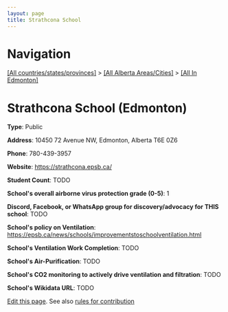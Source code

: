 ```yaml
---
layout: page
title: Strathcona School
---
```

# Navigation

[[All countries/states/provinces]](../../..) > [[All Alberta Areas/Cities]](../..) > [[All In Edmonton]](..)

# Strathcona School (Edmonton)

**Type**: Public

**Address**: 10450 72 Avenue NW, Edmonton, Alberta T6E 0Z6

**Phone**: 780-439-3957

**Website**: <https://strathcona.epsb.ca/>

**Student Count**: TODO

**School's overall airborne virus protection grade (0-5)**: 1

**Discord, Facebook, or WhatsApp group for discovery/advocacy for THIS school**: TODO

**School's policy on Ventilation**: <https://epsb.ca/news/schools/improvementstoschoolventilation.html>

**School's Ventilation Work Completion**: TODO

**School's Air-Purification**: TODO

**School's CO2 monitoring to actively drive ventilation and filtration**: TODO

**School's Wikidata URL**: TODO


[Edit this page](https://github.com/ventilate-schools/AB/edit/main/./Edmonton/Strathcona_School.md). See also [rules for contribution](../../../contribution-rules/)